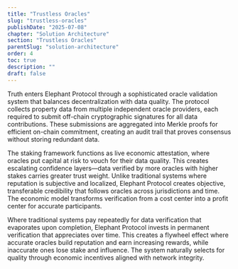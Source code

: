 ```yaml
---
title: "Trustless Oracles"
slug: "trustless-oracles"
publishDate: "2025-07-08"
chapter: "Solution Architecture"
section: "Trustless Oracles"
parentSlug: "solution-architecture"
order: 4
toc: true
description: ""
draft: false
---
```


Truth enters Elephant Protocol through a sophisticated oracle validation system that balances decentralization with data quality. The protocol collects property data from multiple independent oracle providers, each required to submit off-chain cryptographic signatures for all data contributions. These submissions are aggregated into Merkle proofs for efficient on-chain commitment, creating an audit trail that proves consensus without storing redundant data.

The staking framework functions as live economic attestation, where oracles put capital at risk to vouch for their data quality. This creates escalating confidence layers—data verified by more oracles with higher stakes carries greater trust weight. Unlike traditional systems where reputation is subjective and localized, Elephant Protocol creates objective, transferable credibility that follows oracles across jurisdictions and time. The economic model transforms verification from a cost center into a profit center for accurate participants.

Where traditional systems pay repeatedly for data verification that evaporates upon completion, Elephant Protocol invests in permanent verification that appreciates over time. This creates a flywheel effect where accurate oracles build reputation and earn increasing rewards, while inaccurate ones lose stake and influence. The system naturally selects for quality through economic incentives aligned with network integrity.
